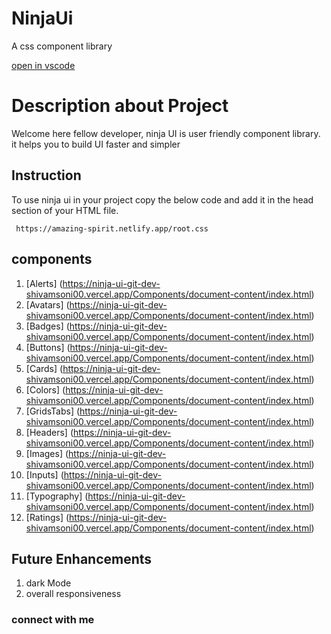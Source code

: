 # NinjaUi
A css component library

[open in vscode](https://vscode.dev/github/shivamsoni00/ninjaUi)

# Description about Project

Welcome here fellow developer, ninja UI is user friendly component library. it helps you to build UI faster and simpler

## Instruction

To use ninja ui in your project copy the below code and add it in the head section of your HTML file.

``` https://amazing-spirit.netlify.app/root.css```

## components

1. [Alerts] (https://ninja-ui-git-dev-shivamsoni00.vercel.app/Components/document-content/index.html)
2. [Avatars] (https://ninja-ui-git-dev-shivamsoni00.vercel.app/Components/document-content/index.html)
3. [Badges] (https://ninja-ui-git-dev-shivamsoni00.vercel.app/Components/document-content/index.html)
4. [Buttons] (https://ninja-ui-git-dev-shivamsoni00.vercel.app/Components/document-content/index.html)
5. [Cards] (https://ninja-ui-git-dev-shivamsoni00.vercel.app/Components/document-content/index.html)
6. [Colors] (https://ninja-ui-git-dev-shivamsoni00.vercel.app/Components/document-content/index.html)
7. [GridsTabs] (https://ninja-ui-git-dev-shivamsoni00.vercel.app/Components/document-content/index.html)
8. [Headers] (https://ninja-ui-git-dev-shivamsoni00.vercel.app/Components/document-content/index.html)
9. [Images] (https://ninja-ui-git-dev-shivamsoni00.vercel.app/Components/document-content/index.html)
10. [Inputs] (https://ninja-ui-git-dev-shivamsoni00.vercel.app/Components/document-content/index.html)
11. [Typography] (https://ninja-ui-git-dev-shivamsoni00.vercel.app/Components/document-content/index.html)
12. [Ratings] (https://ninja-ui-git-dev-shivamsoni00.vercel.app/Components/document-content/index.html)


## Future Enhancements

1. dark Mode 
2. overall responsiveness

### connect with me
[](https://www.linkedin.com/in/shivam-s-b37b00157/)
[](https://twitter.com/ShivamSspirit)
